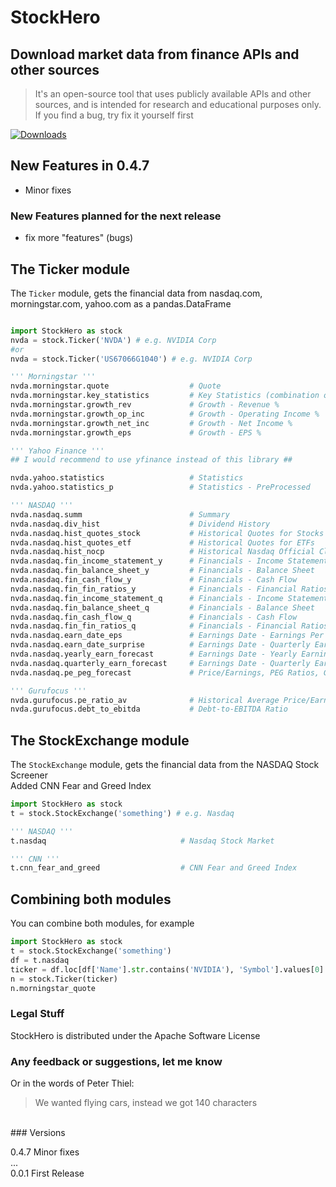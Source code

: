 # StockHero  
## Download market data from finance APIs and other sources
> It's an open-source tool that uses publicly available APIs and other sources, and is intended for research and educational purposes only.<br>
> If you find a bug, try fix it yourself first
  
[![Downloads](https://static.pepy.tech/badge/StockHero)](https://pepy.tech/project/StockHero)

## New Features in 0.4.7
* Minor fixes

### New Features planned for the next release
- fix more "features" (bugs)

## The Ticker module
The ```Ticker``` module, gets the financial data from nasdaq.com, morningstar.com, yahoo.com as a pandas.DataFrame <br>

```python

import StockHero as stock
nvda = stock.Ticker('NVDA') # e.g. NVIDIA Corp
#or
nvda = stock.Ticker('US67066G1040') # e.g. NVIDIA Corp

''' Morningstar '''
nvda.morningstar.quote                  # Quote
nvda.morningstar.key_statistics         # Key Statistics (combination of the ones below)
nvda.morningstar.growth_rev             # Growth - Revenue %
nvda.morningstar.growth_op_inc          # Growth - Operating Income %
nvda.morningstar.growth_net_inc         # Growth - Net Income %
nvda.morningstar.growth_eps             # Growth - EPS %

''' Yahoo Finance '''
## I would recommend to use yfinance instead of this library ##

nvda.yahoo.statistics                   # Statistics
nvda.yahoo.statistics_p                 # Statistics - PreProcessed

''' NASDAQ '''
nvda.nasdaq.summ                        # Summary
nvda.nasdaq.div_hist                    # Dividend History
nvda.nasdaq.hist_quotes_stock           # Historical Quotes for Stocks
nvda.nasdaq.hist_quotes_etf             # Historical Quotes for ETFs
nvda.nasdaq.hist_nocp                   # Historical Nasdaq Official Closing Price (NOCP)
nvda.nasdaq.fin_income_statement_y      # Financials - Income Statement - Yearly
nvda.nasdaq.fin_balance_sheet_y         # Financials - Balance Sheet    - Yearly
nvda.nasdaq.fin_cash_flow_y             # Financials - Cash Flow        - Yearly
nvda.nasdaq.fin_fin_ratios_y            # Financials - Financial Ratios - Yearly
nvda.nasdaq.fin_income_statement_q      # Financials - Income Statement - Quarterly
nvda.nasdaq.fin_balance_sheet_q         # Financials - Balance Sheet    - Quarterly
nvda.nasdaq.fin_cash_flow_q             # Financials - Cash Flow        - Quarterly
nvda.nasdaq.fin_fin_ratios_q            # Financials - Financial Ratios - Quarterly
nvda.nasdaq.earn_date_eps               # Earnings Date - Earnings Per Share
nvda.nasdaq.earn_date_surprise          # Earnings Date - Quarterly Earnings Surprise Amount
nvda.nasdaq.yearly_earn_forecast        # Earnings Date - Yearly Earnings Forecast 
nvda.nasdaq.quarterly_earn_forecast     # Earnings Date - Quarterly Earnings Forecast 
nvda.nasdaq.pe_peg_forecast             # Price/Earnings, PEG Ratios, Growth Rates Forecast

''' Gurufocus '''
nvda.gurufocus.pe_ratio_av              # Historical Average Price/Earnings-Ratio
nvda.gurufocus.debt_to_ebitda           # Debt-to-EBITDA Ratio
```

## The StockExchange module
The ```StockExchange``` module, gets the financial data from the NASDAQ Stock Screener <br>
Added CNN Fear and Greed Index

```python
import StockHero as stock
t = stock.StockExchange('something') # e.g. Nasdaq

''' NASDAQ '''
t.nasdaq                              # Nasdaq Stock Market

''' CNN '''
t.cnn_fear_and_greed                  # CNN Fear and Greed Index
```

## Combining both modules
You can combine both modules, for example
```python
import StockHero as stock
t = stock.StockExchange('something')
df = t.nasdaq
ticker = df.loc[df['Name'].str.contains('NVIDIA'), 'Symbol'].values[0]
n = stock.Ticker(ticker)
n.morningstar_quote
```

### Legal Stuff
StockHero is distributed under the Apache Software License
<br>
### Any feedback or suggestions, let me know
Or in the words of Peter Thiel:
> We wanted flying cars, instead we got 140 characters
<br>
### Versions

0.4.7  Minor fixes <br>
... <br>
0.0.1  First Release